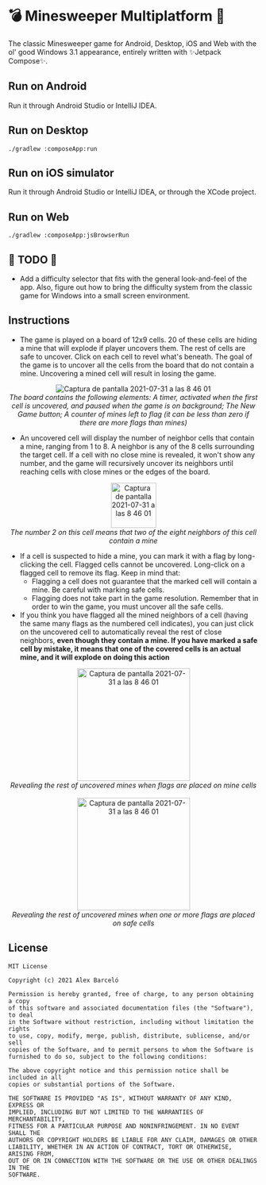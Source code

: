 # 💣 Minesweeper Multiplatform 🚩
The classic Minesweeper game for Android, Desktop, iOS and Web with the ol' good Windows 3.1 appearance, entirely written with :sparkles:Jetpack Compose:sparkles:.

## Run on Android
Run it through Android Studio or IntelliJ IDEA.

## Run on Desktop
`./gradlew :composeApp:run`

## Run on iOS simulator
Run it through Android Studio or IntelliJ IDEA, or through the XCode project.

## Run on Web
`./gradlew :composeApp:jsBrowserRun`

## 🚧 TODO 🚧
- Add a difficulty selector that fits with the general look-and-feel of the app. Also, figure out how to bring the difficulty system from the classic game for Windows into a small screen environment. 

## Instructions
 - The game is played on a board of 12x9 cells. 20 of these cells are hiding a mine that will explode if player uncovers them. The rest of cells are safe to uncover. Click on each cell to revel what's beneath. The goal of the game is to uncover all the cells from the board that do not contain a mine. Uncovering a mined cell will result in losing the game.
 <p align="center">
  <img alt="Captura de pantalla 2021-07-31 a las 8 46 01" src="https://user-images.githubusercontent.com/7533710/127735670-7966298e-5c6e-42fd-96b9-a10697fc02b4.png">
  <br>
  <i>The board contains the following elements: A timer, activated when the first cell is uncovered, and paused when the game is on background; The New Game button; A counter of mines left to flag (it can be less than zero if there are more flags than mines) </i>
</p>
 
 - An uncovered cell will display the number of neighbor cells that contain a mine, ranging from 1 to 8. A neighbor is any of the 8 cells surrounding the target cell. If a cell with no close mine is revealed, it won't show any number, and the game will recursively uncover its neighbors until reaching cells with close mines or the edges of the board. 
<p align="center">
  <img width="91" alt="Captura de pantalla 2021-07-31 a las 8 46 01" src="https://user-images.githubusercontent.com/7533710/127731669-52385f72-90e8-4212-b4bb-b8710360f4ed.png">
  <br>
  <i>The number 2 on this cell means that two of the eight neighbors of this cell contain a mine</i>
</p>

 - If a cell is suspected to hide a mine, you can mark it with a flag by long-clicking the cell. Flagged cells cannot be uncovered. Long-click on a flagged cell to remove its flag. Keep in mind that: 
   - Flagging a cell does not guarantee that the marked cell will contain a mine. Be careful with marking safe cells.
   - Flagging does not take part in the game resolution. Remember that in order to win the game, you must uncover all the safe cells.
 - If you think you have flagged all the mined neighbors of a cell (having the same many flags as the numbered cell indicates), you can just click on the uncovered cell to automatically reveal the rest of close neighbors, <b>even though they contain a mine. If you have marked a safe cell by mistake, it means that one of the covered cells is an actual mine, and it will explode on doing this action</b>
<p align="center">
  <img width="227" alt="Captura de pantalla 2021-07-31 a las 8 46 01" src="https://user-images.githubusercontent.com/7533710/127733929-681c9d8d-3df3-414d-95cf-a386344e999a.png">
  <br>
  <i>Revealing the rest of uncovered mines when flags are placed on mine cells</i>
  <br><br>
  <img width="227" alt="Captura de pantalla 2021-07-31 a las 8 46 01" src="https://user-images.githubusercontent.com/7533710/127733846-edc5e617-1218-4413-b79c-5f0f3daf9540.png">
  <br>
  <i>Revealing the rest of uncovered mines when one or more flags are placed on safe cells</i>
</p>

## License
```
MIT License

Copyright (c) 2021 Alex Barceló

Permission is hereby granted, free of charge, to any person obtaining a copy
of this software and associated documentation files (the "Software"), to deal
in the Software without restriction, including without limitation the rights
to use, copy, modify, merge, publish, distribute, sublicense, and/or sell
copies of the Software, and to permit persons to whom the Software is
furnished to do so, subject to the following conditions:

The above copyright notice and this permission notice shall be included in all
copies or substantial portions of the Software.

THE SOFTWARE IS PROVIDED "AS IS", WITHOUT WARRANTY OF ANY KIND, EXPRESS OR
IMPLIED, INCLUDING BUT NOT LIMITED TO THE WARRANTIES OF MERCHANTABILITY,
FITNESS FOR A PARTICULAR PURPOSE AND NONINFRINGEMENT. IN NO EVENT SHALL THE
AUTHORS OR COPYRIGHT HOLDERS BE LIABLE FOR ANY CLAIM, DAMAGES OR OTHER
LIABILITY, WHETHER IN AN ACTION OF CONTRACT, TORT OR OTHERWISE, ARISING FROM,
OUT OF OR IN CONNECTION WITH THE SOFTWARE OR THE USE OR OTHER DEALINGS IN THE
SOFTWARE.
```
